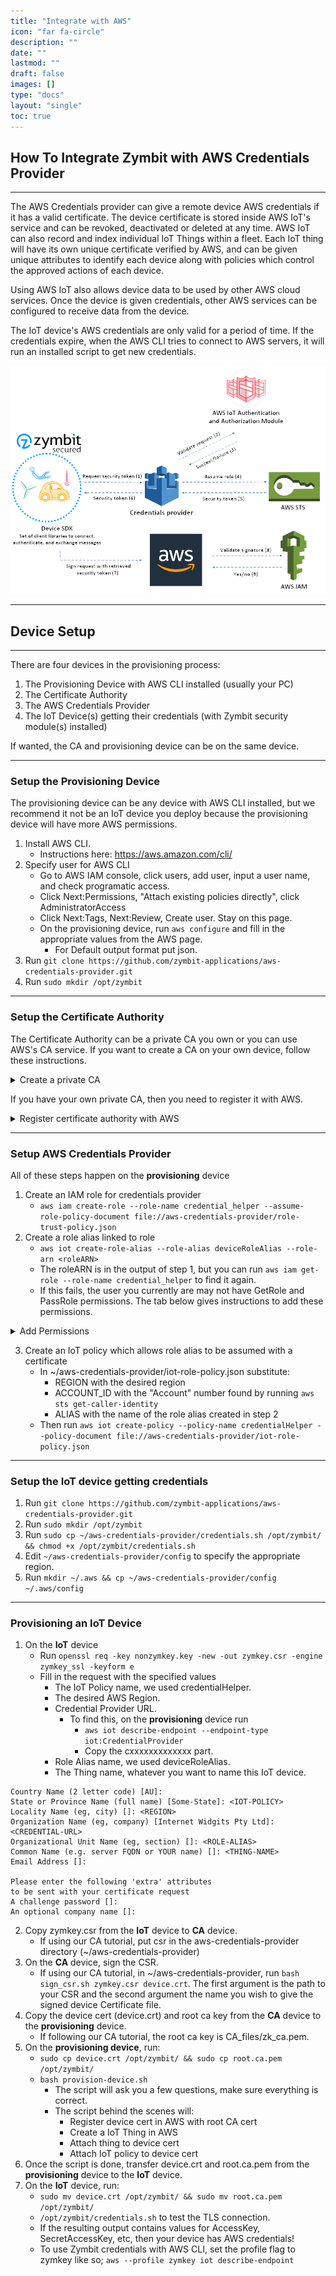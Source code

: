 ```yaml
---
title: "Integrate with AWS"
icon: "far fa-circle"
description: ""
date: ""
lastmod: ""
draft: false
images: []
type: "docs"
layout: "single"
toc: true
---
```



## How To Integrate Zymbit with AWS Credentials Provider
---
The AWS Credentials provider can give a remote device AWS credentials if it has a valid certificate. The device certificate is stored inside AWS IoT's service and can be revoked, deactivated or deleted at any time. AWS IoT can also record and index individual IoT Things within a fleet. Each IoT thing will have its own unique certificate verified by AWS, and can be given unique attributes to identify each device along with policies which control the approved actions of each device.


Using AWS IoT also allows device data to be used by other AWS cloud services. Once the device is given credentials, other AWS services can be configured to receive data from the device.

The IoT device's AWS credentials are only valid for a period of time. If the credentials expire, when the AWS CLI tries to connect to AWS servers, it will run an installed script to get new credentials.

![aws-image1](aws1.png)

---
## Device Setup
---
There are four devices in the provisioning process:
  1. The Provisioning Device with AWS CLI installed (usually your PC)
  2. The Certificate Authority
  3. The AWS Credentials Provider
  4. The IoT Device(s) getting their credentials (with Zymbit security module(s) installed)

If wanted, the CA and provisioning device can be on the same device.

---
### Setup the Provisioning Device


The provisioning device can be any device with AWS CLI installed, but we recommend it not be an IoT device you deploy because the provisioning device will have more AWS permissions.
1. Install AWS CLI.
   - Instructions here: https://aws.amazon.com/cli/
2. Specify user for AWS CLI
   - Go to AWS IAM console, click users, add user, input a user name, and check programatic access.
   - Click Next:Permissions, "Attach existing policies directly", click AdministratorAccess
   - Click Next:Tags, Next:Review, Create user. Stay on this page.
   - On the provisioning device, run `aws configure` and fill in the appropriate values from the AWS page.
     - For Default output format put json.
3. Run `git clone https://github.com/zymbit-applications/aws-credentials-provider.git`
4. Run `sudo mkdir /opt/zymbit`
---
### Setup the Certificate Authority

The Certificate Authority can be a private CA you own or you can use AWS's CA service.
If you want to create a CA on your own device, follow these instructions.


<details>
<summary>Create a private CA</summary>

<br>

On the device you want to hold your private CA and sign certificate requests, do the following.
- Run `git clone https://github.com/zymbit-applications/aws-credentials-provider.git`
- Run `cd aws-credentials-provider`
- Run the mk_ca script: ```bash mk_ca.sh```

There are now three files in the directory (~/aws-credentials-provider/CA_files).
  - zk_ca.key
    - The private key for the CA, used for signing CSR's
  - zk_ca.pem
    - The certificate for the CA in PEM format
  - zk_ca.crt
    - The certificate for the CA

</details>

If you have your own private CA, then you need to register it with AWS.

<details>
<summary>Register certificate authority with AWS</summary>

<br>

Steps 1 and 6 are done on the provisioning device.
Steps 2-5 must be done on the private CA.

1. Copy the registration code for generating CA cert.

```
aws iot get-registration-code
```

2. Create a private key for AWS CA to verify against.

```
openssl genrsa -out verificationCert.key 2048
```

3. Create a CSR for your CA to sign

```
openssl req -new -key verificationCert.key -out verificationCert.csr
```

4. Put registration code in the Common Name field

```
Country Name (2 letter code) [AU]:
State or Province Name (full name) [Some-State]:
Locality Name (eg, city) []:
Organization Name (eg, company) [Internet Widgits Pty Ltd]:
Organizational Unit Name (eg, section) []:
Common Name (e.g. server FQDN or YOUR name) []: 9c9df696a8a09688d040b4b719129e4d6dbd6a898eeb0c654af0a5753b41
Email Address []:

Please enter the following 'extra' attributes
to be sent with your certificate request
A challenge password []:
An optional company name []:
```

5. Create a private key verification certificate for your CA. If you didn't follow our CA creation section, then the -CA and -CAkey file paths are likely different.

```
openssl x509 -req -in verificationCert.csr -CA CA_files/zk_ca.pem \
-CAkey CA_files/zk_ca.key -CAcreateserial -out verificationCert.crt \
-days 500 -sha256
```

6. Register CA certificate, set it as active and allow device certificates to
auto register.

```
aws iot register-ca-certificate --ca-certificate file://CA_files/zk_ca.crt \
                                --verification-certificate file://verificationCert.crt \
                                --set-as-active \
                                --allow-auto-registration
```

</details>

---
### Setup AWS Credentials Provider

All of these steps happen on the **provisioning** device
1. Create an IAM role for credentials provider
   - `aws iam create-role --role-name credential_helper --assume-role-policy-document file://aws-credentials-provider/role-trust-policy.json`
2. Create a role alias linked to role
    - `aws iot create-role-alias --role-alias deviceRoleAlias --role-arn <roleARN>`
    - The roleARN is in the output of step 1, but you can run `aws iam get-role --role-name credential_helper` to find it again.
   - If this fails, the user you currently are may not have GetRole and PassRole permissions. The tab below gives instructions to add these permissions.


<details>
<summary>Add Permissions</summary>

<br>

- Go to AWS IAM console
- Select Users
- Select the user you currently are on your provisioning device
- Click the permissions tab
- Click Add permissions
- Click "Attach existing policies directly"
- Click Create Policy
- Click the JSON tab
- Copy the user-pass-permissions.json file into the editor
  - Replace ACCOUNT_ID with your provisioning device user
    - You can find this by running ```aws sts get-caller-identity``` on your provisioning device.
  - Replace ROLE_NAME with name given in the step above (e.g. ```credential_helper```)
- Click Next:Tags
- Click Next:Review
- Name the policy
- Click create.

</details>

3. Create an IoT policy which allows role alias to be assumed with a certificate
   - In ~/aws-credentials-provider/iot-role-policy.json substitute:
     - REGION with the desired region
     - ACCOUNT_ID with the "Account" number found by running `aws sts get-caller-identity`
     - ALIAS with the name of the role alias created in step 2
   - Then run `aws iot create-policy --policy-name credentialHelper --policy-document file://aws-credentials-provider/iot-role-policy.json`

---
### Setup the IoT device getting credentials

1. Run `git clone https://github.com/zymbit-applications/aws-credentials-provider.git`
2. Run `sudo mkdir /opt/zymbit`
3. Run `sudo cp ~/aws-credentials-provider/credentials.sh /opt/zymbit/ && chmod +x /opt/zymbit/credentials.sh`
4. Edit `~/aws-credentials-provider/config` to specify the appropriate region.
5. Run `mkdir ~/.aws && cp ~/aws-credentials-provider/config ~/.aws/config`

---
### Provisioning an IoT Device
1. On the **IoT** device
     - Run ```openssl req -key nonzymkey.key -new -out zymkey.csr -engine zymkey_ssl -keyform e```
     - Fill in the request with the specified values
       -  The IoT Policy name, we used credentialHelper.
       - The desired AWS Region.
       - Credential Provider URL.
         - To find this, on the **provisioning** device run
           - `aws iot describe-endpoint --endpoint-type iot:CredentialProvider`
           - Copy  the cxxxxxxxxxxxxx part.
       - Role Alias name, we used deviceRoleAlias.
       - The Thing name, whatever you want to name this IoT device.

```
Country Name (2 letter code) [AU]:
State or Province Name (full name) [Some-State]: <IOT-POLICY>
Locality Name (eg, city) []: <REGION>
Organization Name (eg, company) [Internet Widgits Pty Ltd]: <CREDENTIAL-URL>
Organizational Unit Name (eg, section) []: <ROLE-ALIAS>
Common Name (e.g. server FQDN or YOUR name) []: <THING-NAME>
Email Address []:

Please enter the following 'extra' attributes
to be sent with your certificate request
A challenge password []:
An optional company name []:
```

2. Copy zymkey.csr from the **IoT** device to **CA** device.
   - If using our CA tutorial, put csr in the aws-credentials-provider directory (~/aws-credentials-provider)
3. On the **CA** device, sign the CSR.
     - If using our CA tutorial, in ~/aws-credentials-provider, run ```bash sign_csr.sh zymkey.csr device.crt```. The first argument is the path to your CSR and the second argument the name you wish to give the signed device Certificate file.
4. Copy the device cert (device.crt) and root ca key from the **CA** device to the **provisioning** device.
   - If following our CA tutorial, the root ca key is CA_files/zk_ca.pem.
5. On the **provisioning device**, run:
   - `sudo cp device.crt /opt/zymbit/ && sudo cp root.ca.pem /opt/zymbit/`
   - `bash provision-device.sh`
     - The script will ask you a few questions, make sure everything is correct.
     - The script behind the scenes will:
       - Register device cert in AWS with root CA cert
       - Create a IoT Thing in AWS
       - Attach thing to device cert
       - Attach IoT policy to device cert
6. Once the script is done, transfer device.crt and root.ca.pem from the **provisioning** device to the **IoT** device.
7. On the **IoT** device, run:
   - `sudo mv device.crt /opt/zymbit/ && sudo mv root.ca.pem /opt/zymbit/`
   - `/opt/zymbit/credentials.sh` to test the TLS connection.
   - If the resulting output contains values for AccessKey, SecretAccessKey, etc, then your device has AWS credentials!
   - To use Zymbit credentials with AWS CLI, set the profile flag to zymkey like so; `aws --profile zymkey iot describe-endpoint`
